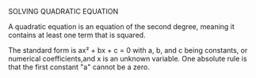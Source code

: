 SOLVING QUADRATIC EQUATION


A quadratic equation is an equation of the second degree, meaning it contains at least one term that is squared.

The standard form is ax² + bx + c = 0 with a, b, and c being constants, or numerical coefficients,and x is an unknown variable. 
One absolute rule is that the first constant "a" cannot be a zero.
